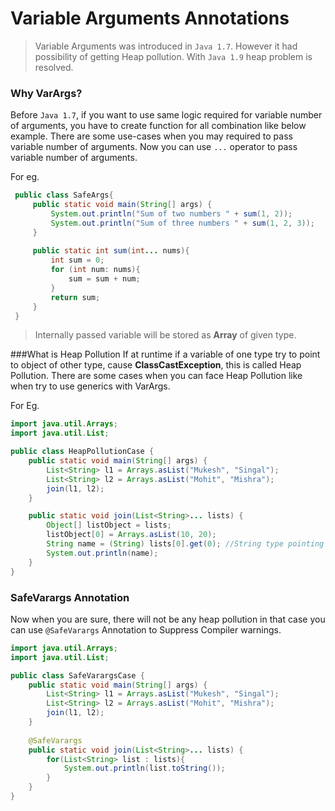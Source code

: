 # Variable Arguments Annotations 

> Variable Arguments was introduced in `Java 1.7`. However it had possibility of getting Heap pollution. With `Java 1.9` heap problem is resolved. 

### Why VarArgs?
Before `Java 1.7`, if you want to use same logic required for variable number of arguments, you have to create function for all combination like below example.
There are some use-cases when you may required to pass variable number of arguments. Now you can use ```...``` operator to pass variable number of arguments.

For eg.  
```java
 public class SafeArgs{
     public static void main(String[] args) {
         System.out.println("Sum of two numbers " + sum(1, 2));
         System.out.println("Sum of three numbers " + sum(1, 2, 3));
     }
 
     public static int sum(int... nums){
         int sum = 0;
         for (int num: nums){
             sum = sum + num;
         }
         return sum;
     }
 }
```

> Internally passed variable will be stored as __Array__ of given type.

###What is Heap Pollution
If at runtime if a variable of one type try to point to object of other type, cause __ClassCastException__, this is called Heap Pollution. 
There are some cases when you can face Heap Pollution like when try to use generics with VarArgs. 

For Eg.
```java
import java.util.Arrays;
import java.util.List;

public class HeapPollutionCase {
    public static void main(String[] args) {
        List<String> l1 = Arrays.asList("Mukesh", "Singal");
        List<String> l2 = Arrays.asList("Mohit", "Mishra");
        join(l1, l2);
    }

    public static void join(List<String>... lists) {
        Object[] listObject = lists;
        listObject[0] = Arrays.asList(10, 20);
        String name = (String) lists[0].get(0); //String type pointing to Integer type
        System.out.println(name);
    }
}
```

### SafeVarargs Annotation 
Now when you are sure, there will not be any heap pollution in that case you can use `@SafeVarargs` Annotation to Suppress Compiler warnings.
```java
import java.util.Arrays;
import java.util.List;

public class SafeVarargsCase {
    public static void main(String[] args) {
        List<String> l1 = Arrays.asList("Mukesh", "Singal");
        List<String> l2 = Arrays.asList("Mohit", "Mishra");
        join(l1, l2);
    }
    
    @SafeVarargs
    public static void join(List<String>... lists) {
        for(List<String> list : lists){
            System.out.println(list.toString());
        }
    }
}

```  

